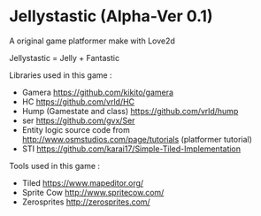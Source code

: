 # Jellystastic (Alpha-Ver 0.1)

A original game platformer make with Love2d

Jellystastic = Jelly + Fantastic

Libraries used in this game :

* Gamera https://github.com/kikito/gamera
* HC https://github.com/vrld/HC
* Hump (Gamestate and class) https://github.com/vrld/hump
* ser https://github.com/gvx/Ser
* Entity logic source code from http://www.osmstudios.com/page/tutorials (platformer tutorial)
* STI https://github.com/karai17/Simple-Tiled-Implementation

Tools used in this game :

* Tiled https://www.mapeditor.org/
* Sprite Cow http://www.spritecow.com/
* Zerosprites http://zerosprites.com/
